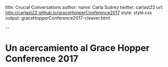 title: Crucial Conversations
author: name: Carla Suárez
twitter: carlast22
url: http://carlast22.github.io/graceHopperConference2017
style: style.css
output: graceHopperConference2017-cleaver.html

--

# Un acercamiento al Grace Hopper Conference 2017


